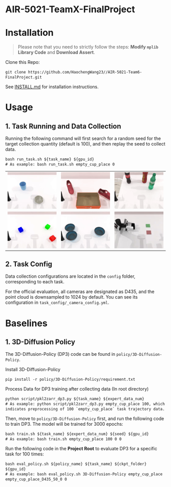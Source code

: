 # AIR-5021-TeamX-FinalProject

# Installation
> Please note that you need to strictly follow the steps: **Modify `mplib` Library Code** and **Download Assert**.

Clone this Repo:
```
git clone https://github.com/HaochengWang23//AIR-5021-Team6-FinalProject.git
```

See [INSTALL.md](./INSTALL.md) for installation instructions. 

# Usage 
## 1. Task Running and Data Collection
Running the following command will first search for a random seed for the target collection quantity (default is 100), and then replay the seed to collect data.

```
bash run_task.sh ${task_name} ${gpu_id}
# As example: bash run_task.sh empty_cup_place 0
```

<table>
  <tr>
    <td><img src="files/imgs/Video1.gif" alt="Video1"></td>
    <td><img src="files/imgs/Video2.gif" alt="Video2"></td>
    <td><img src="files/imgs/Video3.gif" alt="Video3"></td>
  </tr>
  <tr>
    <td><img src="files/imgs/Video4.gif" alt="Video4"></td>
    <td><img src="files/imgs/Video5.gif" alt="Video5"></td>
    <td><img src="files/imgs/Video6.gif" alt="Video6"></td>
  </tr>
</table>



## 2. Task Config

Data collection configurations are located in the `config` folder, corresponding to each task. 

For the official evaluation, all cameras are designated as D435, and the point cloud is downsampled to 1024 by default. You can see its configuration in `task_config/_camera_config.yml`.

# Baselines

## 1. 3D-Diffusion Policy
The 3D-Diffusion-Policy (DP3) code can be found in `policy/3D-Diffusion-Policy`.

Install 3D-Diffusion-Policy
```
pip install -r policy/3D-Diffusion-Policy/requirement.txt
```

Process Data for DP3 training after collecting data (In root directory)
```
python script/pkl2zarr_dp3.py ${task_name} ${expert_data_num}
# As example: python script/pkl2zarr_dp3.py empty_cup_place 100, which indicates preprocessing of 100 `empty_cup_place` task trajectory data.
```

Then, move to `policy/3D-Diffusion-Policy` first, and run the following code to train DP3. The model will be trained for 3000 epochs:
```
bash train.sh ${task_name} ${expert_data_num} ${seed} ${gpu_id}
# As example: bash train.sh empty_cup_place 100 0 0
```

Run the following code in the **Project Root** to evaluate DP3 for a specific task for 100 times:
```
bash eval_policy.sh ${policy_name} ${task_name} ${ckpt_folder} ${gpu_id}
# As example: bash eval_policy.sh 3D-Diffusion-Policy empty_cup_place empty_cup_place_D435_50_0 0
```
